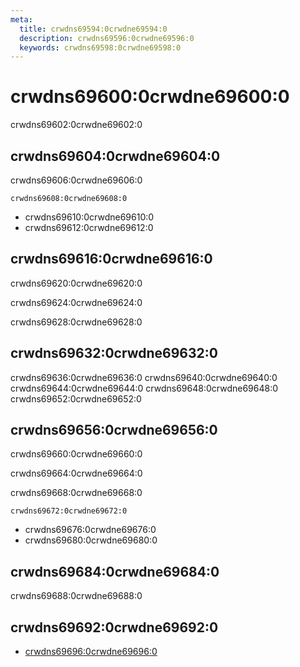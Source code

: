 ```yaml
---
meta:
  title: crwdns69594:0crwdne69594:0
  description: crwdns69596:0crwdne69596:0
  keywords: crwdns69598:0crwdne69598:0
---
```


# crwdns69600:0crwdne69600:0

crwdns69602:0crwdne69602:0

<entry-ad />

## crwdns69604:0crwdne69604:0

crwdns69606:0crwdne69606:0

`crwdns69608:0crwdne69608:0`

- crwdns69610:0crwdne69610:0
- crwdns69612:0crwdne69612:0

## crwdns69616:0crwdne69616:0

crwdns69620:0crwdne69620:0

  crwdns69624:0crwdne69624:0

  crwdns69628:0crwdne69628:0

## crwdns69632:0crwdne69632:0

crwdns69636:0crwdne69636:0
<alert type="success">crwdns69640:0crwdne69640:0</alert>
<alert type="info">crwdns69644:0crwdne69644:0</alert>
<alert type="warning">crwdns69648:0crwdne69648:0</alert>
<alert type="error">crwdns69652:0crwdne69652:0</alert>

## crwdns69656:0crwdne69656:0

crwdns69660:0crwdne69660:0

  crwdns69664:0crwdne69664:0

  crwdns69668:0crwdne69668:0

  `crwdns69672:0crwdne69672:0`

- crwdns69676:0crwdne69676:0
- crwdns69680:0crwdne69680:0

## crwdns69684:0crwdne69684:0

crwdns69688:0crwdne69688:0

## crwdns69692:0crwdne69692:0

- [crwdns69696:0crwdne69696:0]()

<backmatter />
